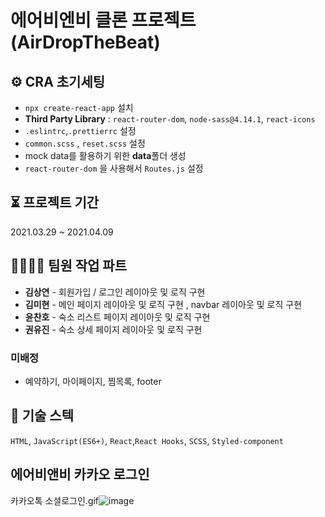 # 에어비엔비 클론 프로젝트 (AirDropTheBeat)

## ⚙️ CRA 초기세팅

- `npx create-react-app` 설치 
- **Third Party Library** : `react-router-dom`, `node-sass@4.14.1`, `react-icons`
- `.eslintrc`,`.prettierrc` 설정 
- `common.scss` , `reset.scss` 설정
- mock data를 활용하기 위한 **data**폴더 생성
- `react-router-dom` 을 사용해서 `Routes.js` 설정 

## ⏳ 프로젝트 기간

2021.03.29 ~ 2021.04.09

## 👨‍👩‍👧‍👦 팀원 작업 파트

- **김상연** - 회원가입 / 로그인 레이아웃 및 로직 구현
- **김미현** - 메인 페이지 레이아웃 및 로직 구현 , navbar 레이아웃 및 로직 구현
- **윤찬호** - 숙소 리스트 페이지 레이아웃 및 로직 구현
- **권유진** - 숙소 상세 페이지 레이아웃 및 로직 구현

### 미배정   

- 예약하기, 마이페이지, 찜목록, footer



## 🥇 기술 스텍

`HTML`, `JavaScript(ES6+)`, `React`,`React Hooks`, `SCSS`, `Styled-component`

## 에어비앤비 카카오 로그인
카카오톡 소셜로그인.gif![image](https://user-images.githubusercontent.com/73007012/118388956-5d1a7f80-b662-11eb-87e6-6ab8bac39ba4.png)


